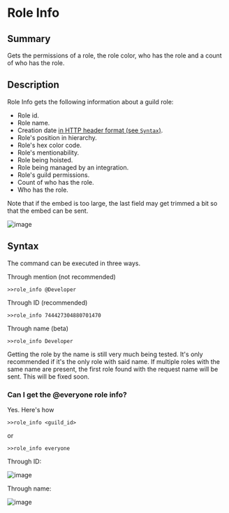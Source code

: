 # Role Info
## Summary
Gets the permissions of a role, the role color, who has the role and a count of who has the role.

## Description
Role Info gets the following information about a guild role:
  - Role id.
  - Role name.
  - Creation date [in HTTP header format (see `Syntax`)](https://developer.mozilla.org/en-US/docs/Web/HTTP/Headers/Date).
  - Role's position in hierarchy.
  - Role's hex color code.
  - Role's mentionability.
  - Role being hoisted.
  - Role being managed by an integration.
  - Role's guild permissions.
  - Count of who has the role.
  - Who has the role.

Note that if the embed is too large, the last field may get trimmed a bit so that the embed can be sent.

![image](https://user-images.githubusercontent.com/46751150/93503456-b5d02780-f8dd-11ea-9db9-ad31945032b1.png)

## Syntax
The command can be executed in three ways.

Through mention (not recommended)
```
>>role_info @Developer
```

Through ID (recommended)
```
>>role_info 744427304880701470
```

Through name (beta)
```
>>role_info Developer
```

Getting the role by the name is still very much being tested. It's only recommended if it's the only role with said name. If multiple roles with the same name are present, the first role found with the request name will be sent. This will be fixed soon.

### Can I get the @everyone role info?

Yes. Here's how

```
>>role_info <guild_id>
```
or
```
>>role_info everyone
```

Through ID:

![image](https://user-images.githubusercontent.com/46751150/93504111-a3a2b900-f8de-11ea-89d6-30dbc928e5a7.png)

Through name:

![image](https://user-images.githubusercontent.com/46751150/93504193-c503a500-f8de-11ea-981b-85c05e39485b.png)
